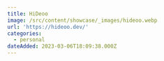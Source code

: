 ```yaml
---
title: HiDeoo
image: /src/content/showcase/_images/hideoo.webp
url: 'https://hideoo.dev/'
categories:
  - personal
dateAdded: 2023-03-06T18:09:38.000Z
---
```


